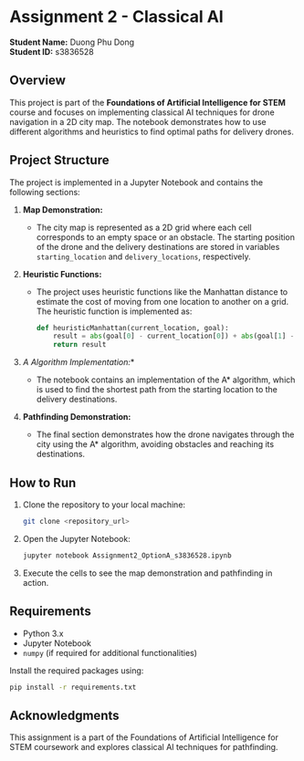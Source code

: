 # Assignment 2 - Classical AI

**Student Name:** Duong Phu Dong  
**Student ID:** s3836528  

## Overview

This project is part of the **Foundations of Artificial Intelligence for STEM** course and focuses on implementing classical AI techniques for drone navigation in a 2D city map. The notebook demonstrates how to use different algorithms and heuristics to find optimal paths for delivery drones.

## Project Structure

The project is implemented in a Jupyter Notebook and contains the following sections:

1. **Map Demonstration:**
   - The city map is represented as a 2D grid where each cell corresponds to an empty space or an obstacle. The starting position of the drone and the delivery destinations are stored in variables `starting_location` and `delivery_locations`, respectively.

2. **Heuristic Functions:**
   - The project uses heuristic functions like the Manhattan distance to estimate the cost of moving from one location to another on a grid. The heuristic function is implemented as:
     ```python
     def heuristicManhattan(current_location, goal):
         result = abs(goal[0] - current_location[0]) + abs(goal[1] - current_location[1])
         return result
     ```

3. **A* Algorithm Implementation:**
   - The notebook contains an implementation of the A* algorithm, which is used to find the shortest path from the starting location to the delivery destinations.

4. **Pathfinding Demonstration:**
   - The final section demonstrates how the drone navigates through the city using the A* algorithm, avoiding obstacles and reaching its destinations.

## How to Run

1. Clone the repository to your local machine:
   ```bash
   git clone <repository_url>
   ```
2. Open the Jupyter Notebook:
   ```bash
   jupyter notebook Assignment2_OptionA_s3836528.ipynb
   ```
3. Execute the cells to see the map demonstration and pathfinding in action.

## Requirements

- Python 3.x
- Jupyter Notebook
- `numpy` (if required for additional functionalities)

Install the required packages using:
```bash
pip install -r requirements.txt
```

## Acknowledgments

This assignment is a part of the Foundations of Artificial Intelligence for STEM coursework and explores classical AI techniques for pathfinding.
